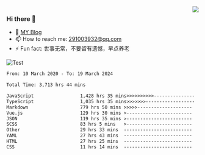 <img align='right' src='https://github-readme-stats.vercel.app/api?username=niaogege&show_icons=true&theme=radical'/>

### Hi there 👋

- 🌱 [MY Blog](https://bythewayer.com/)
- 📫 How to reach me: 291003932@qq.com
- ⚡ Fun fact:  世事无常，不要留有遗憾，早点养老

![Test](https://github-readme-stats.vercel.app/api/top-langs/?username=niaogege&layout=compact)

<!--START_SECTION:waka-->

```txt
From: 10 March 2020 - To: 19 March 2024

Total Time: 3,713 hrs 44 mins

JavaScript                 1,428 hrs 35 mins>>>>>>>>>>---------------   38.47 %
TypeScript                 1,035 hrs 35 mins>>>>>>>------------------   27.89 %
Markdown                   779 hrs 50 mins >>>>>--------------------   21.00 %
Vue.js                     129 hrs 30 mins >------------------------   03.49 %
JSON                       119 hrs 35 mins >------------------------   03.22 %
SCSS                       83 hrs 5 mins   >------------------------   02.24 %
Other                      29 hrs 33 mins  -------------------------   00.80 %
YAML                       27 hrs 43 mins  -------------------------   00.75 %
HTML                       27 hrs 25 mins  -------------------------   00.74 %
CSS                        11 hrs 14 mins  -------------------------   00.30 %
```

<!--END_SECTION:waka-->
